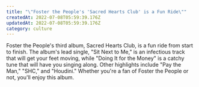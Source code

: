 ```yaml
---
title: "\"Foster the People's 'Sacred Hearts Club' is a Fun Ride\""
createdAt: 2022-07-08T05:59:39.176Z
updatedAt: 2022-07-08T05:59:39.176Z
category: culture
---
```


Foster the People's third album, Sacred Hearts Club, is a fun ride from start to finish. The album's lead single, "Sit Next to Me," is an infectious track that will get your feet moving, while "Doing It for the Money" is a catchy tune that will have you singing along. Other highlights include "Pay the Man," "SHC," and "Houdini." Whether you're a fan of Foster the People or not, you'll enjoy this album.
